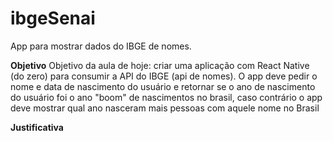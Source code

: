 # ibgeSenai
App para mostrar dados do IBGE de nomes.

**Objetivo**
Objetivo da aula de hoje: criar uma aplicação com React Native (do zero) para consumir a API do IBGE (api de nomes). O app deve pedir o nome e data de nascimento do usuário e retornar se o ano de nascimento do usuário foi o ano "boom" de nascimentos no brasil, caso contrário o app deve mostrar qual ano nasceram mais pessoas com aquele nome no Brasil

**Justificativa**

